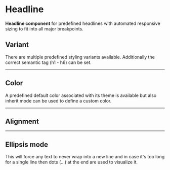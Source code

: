 # Headline

**Headline component** for predefined headlines with automated responsive sizing to fit into all major breakpoints.

## Variant
There are multiple predefined styling variants available. Additionally the correct semantic tag (h1 - h6) can be set.

<Playground :themeable="true">
  <template v-slot="{theme}">
    <p-headline :theme="theme" variant="large-title" tag="h1">The quick brown fox jumps over the lazy dog</p-headline>
    <p-headline :theme="theme" variant="headline-1" tag="h1">The quick brown fox jumps over the lazy dog</p-headline>
    <p-headline :theme="theme" variant="headline-2" tag="h2">The quick brown fox jumps over the lazy dog</p-headline>
    <p-headline :theme="theme" variant="headline-3" tag="h3">The quick brown fox jumps over the lazy dog</p-headline>
    <p-headline :theme="theme" variant="headline-4" tag="h4">The quick brown fox jumps over the lazy dog</p-headline>
    <p-headline :theme="theme" variant="headline-5" tag="h5">The quick brown fox jumps over the lazy dog</p-headline>
    <p-headline :theme="theme" variant="headline-6" tag="h6">The quick brown fox jumps over the lazy dog</p-headline>
  </template>
</Playground>

---

## Color
A predefined default color associated with its theme is available but also inherit mode can be used to define a custom color.

<Playground :themeable="true">
  <template #configurator>
    <select @change="color = $event.target.value">
      <option disabled>Select a color</option>
      <option value="default" selected>Default</option>
      <option value="inherit">Inherit</option>
    </select>
  </template>
  <template v-slot="{theme}">
    <p-headline :theme="theme" variant="headline-3" :color="color" :style="isInheritColor">The quick brown fox jumps over the lazy dog</p-headline>
  </template>
</Playground>

---

## Alignment

<Playground :themeable="true">
  <template #configurator>
    <select @change="align = $event.target.value">
      <option disabled>Select an alignment</option>
      <option value="left">Left</option>
      <option value="center" selected>Center</option>
      <option value="right">Right</option>
    </select>
  </template>
  <template v-slot="{theme}">
    <p-headline :theme="theme" variant="headline-3" :align="align">The quick brown fox jumps over the lazy dog</p-headline>
  </template>
</Playground>

---

## Ellipsis mode
This will force any text to never wrap into a new line and in case it's too long for a single line then dots (…) at the end are used to visualize it.

<Playground :themeable="true">
  <template v-slot="{theme}">
  <p-headline :theme="theme" variant="headline-3" ellipsis="true">Lorem ipsum dolor sit amet, consetetur sadipscing elitr, sed diam nonumy eirmod tempor invidunt ut labore et dolore magna aliquyam erat, sed diam voluptua. At vero eos et accusam et justo duo dolores et ea rebum.</p-headline>
  </template>
</Playground>

<script lang="ts">
  import { Component, Vue } from 'vue-property-decorator';
  
  @Component
  export default class PlaygroundTypography extends Vue {
    public color: string = 'default';
    public align: string = 'center';
    
    public get isInheritColor() {
      return this.color === 'inherit' ? 'color: deeppink' : undefined;
    }
  }
</script>
